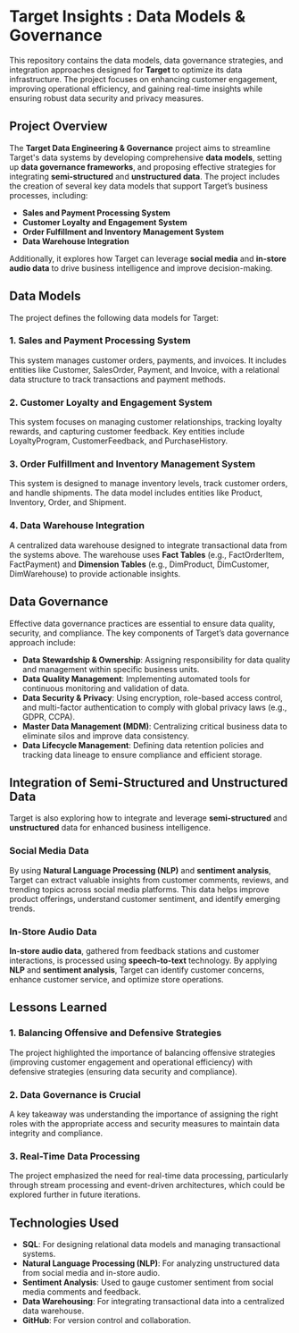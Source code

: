# Target Insights : Data Models & Governance

This repository contains the data models, data governance strategies, and integration approaches designed for **Target** to optimize its data infrastructure. The project focuses on enhancing customer engagement, improving operational efficiency, and gaining real-time insights while ensuring robust data security and privacy measures.

## Project Overview

The **Target Data Engineering & Governance** project aims to streamline Target's data systems by developing comprehensive **data models**, setting up **data governance frameworks**, and proposing effective strategies for integrating **semi-structured** and **unstructured data**. The project includes the creation of several key data models that support Target’s business processes, including:

- **Sales and Payment Processing System**
- **Customer Loyalty and Engagement System**
- **Order Fulfillment and Inventory Management System**
- **Data Warehouse Integration**

Additionally, it explores how Target can leverage **social media** and **in-store audio data** to drive business intelligence and improve decision-making.

## Data Models

The project defines the following data models for Target:

### 1. **Sales and Payment Processing System**
This system manages customer orders, payments, and invoices. It includes entities like Customer, SalesOrder, Payment, and Invoice, with a relational data structure to track transactions and payment methods.

### 2. **Customer Loyalty and Engagement System**
This system focuses on managing customer relationships, tracking loyalty rewards, and capturing customer feedback. Key entities include LoyaltyProgram, CustomerFeedback, and PurchaseHistory.

### 3. **Order Fulfillment and Inventory Management System**
This system is designed to manage inventory levels, track customer orders, and handle shipments. The data model includes entities like Product, Inventory, Order, and Shipment.

### 4. **Data Warehouse Integration**
A centralized data warehouse designed to integrate transactional data from the systems above. The warehouse uses **Fact Tables** (e.g., FactOrderItem, FactPayment) and **Dimension Tables** (e.g., DimProduct, DimCustomer, DimWarehouse) to provide actionable insights.

## Data Governance

Effective data governance practices are essential to ensure data quality, security, and compliance. The key components of Target’s data governance approach include:

- **Data Stewardship & Ownership**: Assigning responsibility for data quality and management within specific business units.
- **Data Quality Management**: Implementing automated tools for continuous monitoring and validation of data.
- **Data Security & Privacy**: Using encryption, role-based access control, and multi-factor authentication to comply with global privacy laws (e.g., GDPR, CCPA).
- **Master Data Management (MDM)**: Centralizing critical business data to eliminate silos and improve data consistency.
- **Data Lifecycle Management**: Defining data retention policies and tracking data lineage to ensure compliance and efficient storage.

## Integration of Semi-Structured and Unstructured Data

Target is also exploring how to integrate and leverage **semi-structured** and **unstructured** data for enhanced business intelligence.

### Social Media Data
By using **Natural Language Processing (NLP)** and **sentiment analysis**, Target can extract valuable insights from customer comments, reviews, and trending topics across social media platforms. This data helps improve product offerings, understand customer sentiment, and identify emerging trends.

### In-Store Audio Data
**In-store audio data**, gathered from feedback stations and customer interactions, is processed using **speech-to-text** technology. By applying **NLP** and **sentiment analysis**, Target can identify customer concerns, enhance customer service, and optimize store operations.

## Lessons Learned

### 1. **Balancing Offensive and Defensive Strategies**
The project highlighted the importance of balancing offensive strategies (improving customer engagement and operational efficiency) with defensive strategies (ensuring data security and compliance).

### 2. **Data Governance is Crucial**
A key takeaway was understanding the importance of assigning the right roles with the appropriate access and security measures to maintain data integrity and compliance.

### 3. **Real-Time Data Processing**
The project emphasized the need for real-time data processing, particularly through stream processing and event-driven architectures, which could be explored further in future iterations.

## Technologies Used

- **SQL**: For designing relational data models and managing transactional systems.
- **Natural Language Processing (NLP)**: For analyzing unstructured data from social media and in-store audio.
- **Sentiment Analysis**: Used to gauge customer sentiment from social media comments and feedback.
- **Data Warehousing**: For integrating transactional data into a centralized data warehouse.
- **GitHub**: For version control and collaboration.
